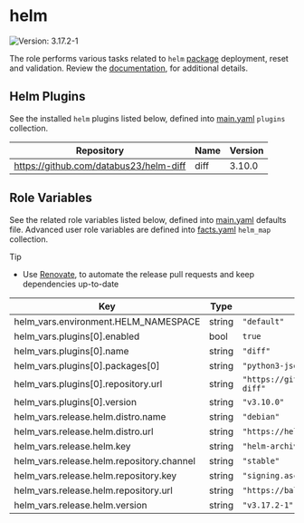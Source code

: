 # helm

![Version: 3.17.2-1](https://img.shields.io/badge/Version-3.17.2--1-informational?style=flat-square)

The role performs various tasks related to `helm` [package](https://helm.baltorepo.com/stable/debian/packages/helm/releases/3.17.2-1) deployment, reset and validation. Review the [documentation](https://axivo.com/k3s-cluster/wiki/guide/configuration/roles/helm), for additional details.

## Helm Plugins

See the installed `helm` plugins listed below, defined into [main.yaml](./defaults/main.yaml) `plugins` collection.

| Repository | Name | Version |
|------------|------|---------|
| https://github.com/databus23/helm-diff | diff | 3.10.0 |

## Role Variables

See the related role variables listed below, defined into [main.yaml](./defaults/main.yaml) defaults file. Advanced user role variables are defined into [facts.yaml](./tasks/facts.yaml) `helm_map` collection.

> [!TIP]
> - Use [Renovate](https://axivo.com/k3s-cluster/tutorials/handbook/tools/#renovate), to automate the release pull requests and keep dependencies up-to-date

| Key | Type | Default | Description |
|-----|------|---------|-------------|
| helm_vars.environment.HELM_NAMESPACE | string | `"default"` |  |
| helm_vars.plugins[0].enabled | bool | `true` |  |
| helm_vars.plugins[0].name | string | `"diff"` |  |
| helm_vars.plugins[0].packages[0] | string | `"python3-jsonpatch"` |  |
| helm_vars.plugins[0].repository.url | string | `"https://github.com/databus23/helm-diff"` |  |
| helm_vars.plugins[0].version | string | `"v3.10.0"` |  |
| helm_vars.release.helm.distro.name | string | `"debian"` |  |
| helm_vars.release.helm.distro.url | string | `"https://helm.baltorepo.com"` |  |
| helm_vars.release.helm.key | string | `"helm-archive-keyring.gpg"` |  |
| helm_vars.release.helm.repository.channel | string | `"stable"` |  |
| helm_vars.release.helm.repository.key | string | `"signing.asc"` |  |
| helm_vars.release.helm.repository.url | string | `"https://baltocdn.com/helm"` |  |
| helm_vars.release.helm.version | string | `"v3.17.2-1"` |  |
